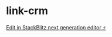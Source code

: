 # link-crm

[Edit in StackBlitz next generation editor ⚡️](https://stackblitz.com/~/github.com/vmsantos44/link-crm)